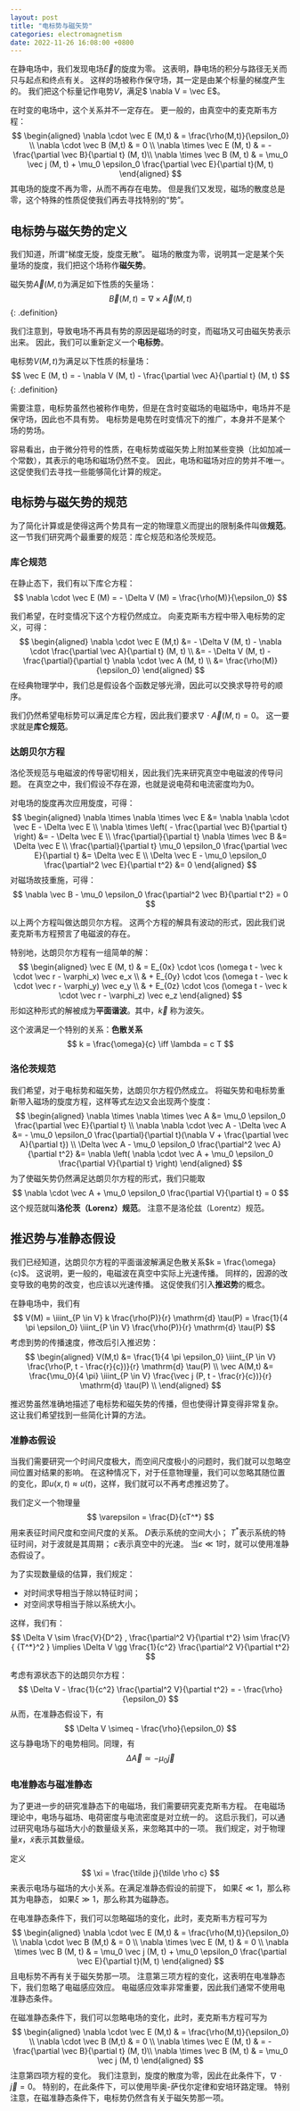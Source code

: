 ```yaml
---
layout: post
title: "电标势与磁矢势"
categories: electromagnetism
date: 2022-11-26 16:08:00 +0800
--- 
```


在静电场中，我们发现电场$\vec{E}$的旋度为零。
这表明，静电场的积分与路径无关而只与起点和终点有关。
这样的场被称作保守场，其一定是由某个标量的梯度产生的。
我们把这个标量记作电势$V$，满足$ \nabla V = \vec E$。

在时变的电场中，这个关系并不一定存在。
更一般的，由真空中的麦克斯韦方程：
$$
\begin{aligned}
\nabla \cdot \vec E (M,t) & = \frac{\rho(M,t)}{\epsilon_0} \\
\nabla \cdot \vec B (M,t) & = 0 \\
\nabla \times \vec E (M, t) & = - \frac{\partial \vec B}{\partial t}  (M, t)\\
\nabla \times \vec B (M, t) & = \mu_0 \vec j (M, t) + \mu_0 \epsilon_0 \frac{\partial \vec E}{\partial t}(M, t)
\end{aligned}
$$
其电场的旋度不再为零，从而不再存在电势。
但是我们又发现，磁场的散度总是零，这个特殊的性质促使我们再去寻找特别的“势”。

## 电标势与磁矢势的定义

我们知道，所谓“梯度无旋，旋度无散”。
磁场的散度为零，说明其一定是某个矢量场的旋度，我们把这个场称作**磁矢势**。

磁矢势$\vec A (M, t)$为满足如下性质的矢量场：
$$
\vec B (M, t) = \nabla \times \vec A (M, t)
$$
{: .definition}

我们注意到，导致电场不再具有势的原因是磁场的时变，而磁场又可由磁矢势表示出来。
因此，我们可以重新定义一个**电标势**。

电标势$V (M,t)$为满足以下性质的标量场：
$$
\vec E (M, t) = - \nabla V (M, t) - \frac{\partial \vec A}{\partial t} (M, t)
$$
{: .definition}

需要注意，电标势虽然也被称作电势，但是在含时变磁场的电磁场中，电场并不是保守场，因此也不具有势。
电标势是电势在时变情况下的推广，本身并不是某个场的势场。

容易看出，由于微分符号的性质，在电标势或磁矢势上附加某些变换（比如加减一个常数），其表示的电场和磁场仍然不变。
因此，电场和磁场对应的势并不唯一。
这促使我们去寻找一些能够简化计算的规定。

## 电标势与磁矢势的规范

为了简化计算或是使得这两个势具有一定的物理意义而提出的限制条件叫做**规范**。
这一节我们研究两个最重要的规范：库仑规范和洛伦茨规范。

### 库仑规范

在静止态下，我们有以下库仑方程：
$$
\nabla \cdot \vec E (M) = - \Delta V (M) = \frac{\rho(M)}{\epsilon_0}
$$

我们希望，在时变情况下这个方程仍然成立。
向麦克斯韦方程中带入电标势的定义，可得：
$$
\begin{aligned}
\nabla \cdot \vec E (M,t)
&= - \Delta V (M, t) - \nabla \cdot \frac{\partial \vec A}{\partial t} (M, t) \\
&= - \Delta V (M, t) - \frac{\partial}{\partial t} \nabla \cdot \vec A (M, t) \\
&= \frac{\rho(M)}{\epsilon_0}
\end{aligned}
$$
在经典物理学中，我们总是假设各个函数足够光滑，因此可以交换求导符号的顺序。

我们仍然希望电标势可以满足库仑方程，因此我们要求$\nabla \cdot \vec A (M, t) = 0$。
这一要求就是**库仑规范**。

### 达朗贝尔方程

洛伦茨规范与电磁波的传导密切相关，因此我们先来研究真空中电磁波的传导问题。
在真空之中，我们假设不存在源，也就是说电荷和电流密度均为0。

对电场的旋度再次应用旋度，可得：
$$
\begin{aligned}
\nabla \times \nabla \times \vec E 
&= \nabla \nabla \cdot \vec E - \Delta \vec E \\
\nabla \times \left( - \frac{\partial \vec B}{\partial t} \right) 
&= - \Delta \vec E \\
\frac{\partial}{\partial t} \nabla \times \vec B
&= \Delta \vec E \\
\frac{\partial}{\partial t} \mu_0 \epsilon_0 \frac{\partial \vec E}{\partial t} 
&= \Delta \vec E \\
\Delta \vec E - \mu_0 \epsilon_0 \frac{\partial^2 \vec E}{\partial t^2} &= 0
\end{aligned}
$$
对磁场故技重施，可得：
$$
\nabla \vec B - \mu_0 \epsilon_0 \frac{\partial^2 \vec B}{\partial t^2} = 0
$$

以上两个方程叫做达朗贝尔方程。
这两个方程的解具有波动的形式，因此我们说麦克斯韦方程预言了电磁波的存在。

特别地，达朗贝尔方程有一组简单的解：
$$
\begin{aligned}
\vec E (M, t) 
& = E_{0x} \cdot \cos (\omega t - \vec k \cdot \vec r - \varphi_x) \vec e_x \\
& + E_{0y} \cdot \cos (\omega t - \vec k \cdot \vec r - \varphi_y) \vec e_y \\
& + E_{0z} \cdot \cos (\omega t - \vec k \cdot \vec r - \varphi_z) \vec e_z
\end{aligned}
$$
形如这种形式的解被成为**平面谐波**。其中，$\vec k$ 称为波矢。

这个波满足一个特别的关系：**色散关系**
$$
k = \frac{\omega}{c} \iff \lambda = c T
$$

### 洛伦茨规范

我们希望，对于电标势和磁矢势，达朗贝尔方程仍然成立。
将磁矢势和电标势重新带入磁场的旋度方程，这样等式左边又会出现两个旋度：
$$
\begin{aligned}
\nabla \times \nabla \times \vec A 
&= \mu_0 \epsilon_0 \frac{\partial \vec E}{\partial t} \\
\nabla \nabla \cdot \vec A - \Delta \vec A 
&= - \mu_0 \epsilon_0 \frac{\partial}{\partial t}(\nabla V + \frac{\partial \vec A}{\partial t}) \\
\Delta \vec A - \mu_0 \epsilon_0 \frac{\partial^2 \vec A}{\partial t^2}
&= \nabla \left( \nabla \cdot \vec A + \mu_0 \epsilon_0 \frac{\partial V}{\partial t} \right)
\end{aligned}
$$
为了使磁矢势仍然满足达朗贝尔方程的形式，我们只能取
$$
\nabla \cdot \vec A + \mu_0 \epsilon_0 \frac{\partial V}{\partial t} = 0
$$
这个规范就叫**洛伦茨（Lorenz）规范**。
注意不是洛伦兹（Lorentz）规范。

## 推迟势与准静态假设

我们已经知道，达朗贝尔方程的平面谐波解满足色散关系$k = \frac{\omega}{c}$。
这说明，更一般的，电磁波在真空中实际上光速传播。
同样的，因源的改变导致的电势的改变，也应该以光速传播。
这促使我们引入**推迟势**的概念。

在静电场中，我们有
$$
V(M) 
= \iiint_{P \in V} k \frac{\rho(P)}{r} \mathrm{d} \tau(P) 
= \frac{1}{4 \pi \epsilon_0} \iiint_{P \in V} \frac{\rho(P)}{r} \mathrm{d} \tau(P)
$$
考虑到势的传播速度，修改后引入推迟势：
$$
\begin{aligned}
V(M,t) 
&= \frac{1}{4 \pi \epsilon_0} \iiint_{P \in V} \frac{\rho(P, t - \frac{r}{c})}{r} \mathrm{d} \tau(P) \\
\vec A(M,t) 
&= \frac{\mu_0}{4 \pi} \iiint_{P \in V} \frac{\vec j (P, t - \frac{r}{c})}{r} \mathrm{d} \tau(P) \\
\end{aligned}
$$

推迟势虽然准确地描述了电标势和磁矢势的传播，但也使得计算变得非常复杂。
这让我们希望找到一些简化计算的方法。

### 准静态假设

当我们需要研究一个时间尺度极大，而空间尺度极小的问题时，我们就可以忽略空间位置对结果的影响。
在这种情况下，对于任意物理量，我们可以忽略其随位置的变化，即$u(x,t) \approx u(t)$，这样，我们就可以不再考虑推迟势了。

我们定义一个物理量
$$
\varepsilon = \frac{D}{cT^*}
$$
用来表征时间尺度和空间尺度的关系。
$D$表示系统的空间大小；
$T^*$表示系统的特征时间，对于波就是其周期；
$c$表示真空中的光速。
当$\varepsilon \ll 1$时，就可以使用准静态假设了。

为了实现数量级的估算，我们规定：
- 对时间求导相当于除以特征时间；
- 对空间求导相当于除以系统大小。

这样，我们有：
$$
\Delta V \sim \frac{V}{D^2}
, \frac{\partial^2 V}{\partial t^2} \sim \frac{V}{ {T^*}^2 }
\implies \Delta V \gg \frac{1}{c^2} \frac{\partial^2 V}{\partial t^2}
$$

考虑有源状态下的达朗贝尔方程：
$$
\Delta V - \frac{1}{c^2} \frac{\partial^2 V}{\partial t^2} = - \frac{\rho}{\epsilon_0}
$$
从而，在准静态假设下，有
$$
\Delta V \simeq - \frac{\rho}{\epsilon_0}
$$
这与静电场下的电势相同。同理，有
$$
\Delta \vec A \simeq - \mu_0 \vec j
$$

### 电准静态与磁准静态

为了更进一步的研究准静态下的电磁场，我们需要研究麦克斯韦方程。
在电磁场理论中，电场与磁场、电荷密度与电流密度是对立统一的。
这启示我们，可以通过研究电场与磁场大小的数量级关系，来忽略其中的一项。
我们规定，对于物理量$x$，$\tilde x$表示其数量级。

定义
$$
\xi = \frac{\tilde j}{\tilde \rho c}
$$
来表示电场与磁场的大小关系。在满足准静态假设的前提下，
如果$\xi \ll 1$，那么称其为电静态，
如果$\xi \gg 1$，那么称其为磁静态。

在电准静态条件下，我们可以忽略磁场的变化，此时，麦克斯韦方程可写为
$$
\begin{aligned}
\nabla \cdot \vec E (M,t) & = \frac{\rho(M,t)}{\epsilon_0} \\
\nabla \cdot \vec B (M,t) & = 0 \\
\nabla \times \vec E (M, t) & = 0 \\
\nabla \times \vec B (M, t) & = \mu_0 \vec j (M, t) + \mu_0 \epsilon_0 \frac{\partial \vec E}{\partial t}(M, t)
\end{aligned}
$$
且电标势不再有关于磁矢势那一项。
注意第三项方程的变化，这表明在电准静态下，我们忽略了电磁感应效应。
电磁感应效率非常重要，因此我们通常不使用电准静态条件。

在磁准静态条件下，我们可以忽略电场的变化，此时，麦克斯韦方程可写为
$$
\begin{aligned}
\nabla \cdot \vec E (M,t) & = \frac{\rho(M,t)}{\epsilon_0} \\
\nabla \cdot \vec B (M,t) & = 0 \\
\nabla \times \vec E (M, t) & = - \frac{\partial \vec B}{\partial t}  (M, t)\\
\nabla \times \vec B (M, t) & = \mu_0 \vec j (M, t)
\end{aligned}
$$
注意第四项方程的变化。
我们注意到，旋度的散度为零，因此在此条件下，$\nabla \cdot \vec j = 0$。
特别的，在此条件下，可以使用毕奥-萨伐尔定律和安培环路定理。
特别注意，在磁准静态条件下，电标势仍然含有关于磁矢势那一项。
